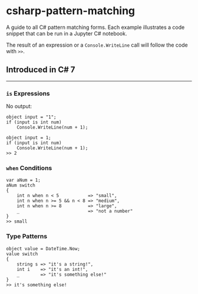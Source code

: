 # csharp-pattern-matching
A guide to all C# pattern matching forms. Each example illustrates a code snippet that can be run in a Jupyter C# notebook.

The result of an expression or a `Console.WriteLine` call will follow the code with `>>`.

## Introduced in C# 7
___
### `is` Expressions
No output:
```
object input = "1";
if (input is int num)
    Console.WriteLine(num + 1);
```

```
object input = 1;
if (input is int num)
    Console.WriteLine(num + 1);
>> 2
```

### `when` Conditions
```
var aNum = 1;
aNum switch
{
    int n when n < 5           => "small",
    int n when n >= 5 && n < 8 => "medium",
    int n when n >= 8          => "large",
    _                          => "not a number"
}
>> small
```

### Type Patterns
```
object value = DateTime.Now;
value switch
{
    string s => "it's a string!",
    int i    => "it's an int!",
    _        => "it's something else!"
}
>> it's something else!
```

